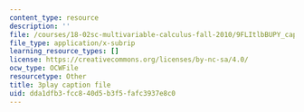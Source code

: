 ```yaml
---
content_type: resource
description: ''
file: /courses/18-02sc-multivariable-calculus-fall-2010/9FLItlbBUPY_captions.vtt
file_type: application/x-subrip
learning_resource_types: []
license: https://creativecommons.org/licenses/by-nc-sa/4.0/
ocw_type: OCWFile
resourcetype: Other
title: 3play caption file
uid: dda1dfb3-fcc8-40d5-b3f5-fafc3937e8c0
---
```

